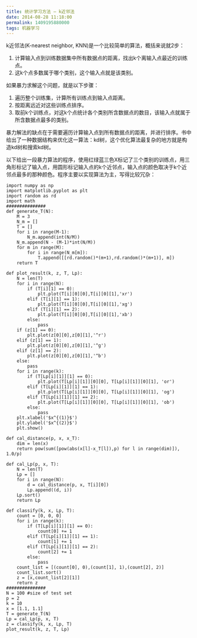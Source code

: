 ```yaml
---
title: 统计学习方法 – k近邻法
date: 2014-08-28 11:18:00
permalink: 1409195880000
tags: 机器学习
---
```


k近邻法(K-nearest neighbor, KNN)是一个比较简单的算法，概括来说就2步：

1. 计算输入点到训练数据集中所有数据点的距离，找出k个离输入点最近的训练点。
2. 这k个点多数属于哪个类别，这个输入点就是该类别。

如果暴力求解这个问题，就是以下步骤：

1. 遍历整个训练集，计算所有训练点到输入点距离。
2. 按距离远近对这些训练点排序。
3. 取前k个训练点，对这k个点统计各个类别所含数据点的数目，该输入点就属于所含数据点最多的类别。

暴力解法的缺点在于需要遍历计算输入点到所有数据点的距离，并进行排序。书中给出了一种数据结构来优化这一算法：kd树，这个优化算法最复杂的地方就是构造kd树和搜索kd树。

以下给出一段暴力算法的程序，使用红绿蓝三色X标记了三个类别的训练点，用三角形标记了输入点，用圆形标记输入点的k个近邻点，输入点的颜色取决于k个近邻点最多的那种颜色。程序主要以实现算法为主，写得比较冗杂：
<!-- more -->
	import numpy as np
	import matplotlib.pyplot as plt
	import random as rd
	import math
	###############
	def generate_T(N):
    	M = 3
    	N_m = []
    	T = []
    	for i in range(M-1):
        	N_m.append(int(N/M))
    	N_m.append(N - (M-1)*int(N/M))
    	for m in range(M):
        	for i in range(N_m[m]):
            	T.append([[rd.random()*(m+1),rd.random()*(m+1)], m])
    	return T

	def plot_result(k, z, T, Lp):
    	N = len(T)
    	for i in range(N):
        	if (T[i][1] == 0):
            	plt.plot(T[i][0][0],T[i][0][1],'xr')
        	elif (T[i][1] == 1):
            	plt.plot(T[i][0][0],T[i][0][1],'xg')
        	elif (T[i][1] == 2):
            	plt.plot(T[i][0][0],T[i][0][1],'xb')
        	else:
            	pass
    	if (z[1] == 0):
        	plt.plot(z[0][0],z[0][1],'^r')
    	elif (z[1] == 1):
        	plt.plot(z[0][0],z[0][1],'^g')
    	elif (z[1] == 2):
        	plt.plot(z[0][0],z[0][1],'^b')
    	else:
        	pass
    	for i in range(k):
        	if (T[Lp[i][1]][1] == 0):
            	plt.plot(T[Lp[i][1]][0][0], T[Lp[i][1]][0][1], 'or')
        	elif (T[Lp[i][1]][1] == 1):
            	plt.plot(T[Lp[i][1]][0][0], T[Lp[i][1]][0][1], 'og')
        	elif (T[Lp[i][1]][1] == 2):
            	plt.plot(T[Lp[i][1]][0][0], T[Lp[i][1]][0][1], 'ob')
        	else:
            	pass
    	plt.xlabel('$x^{(1)}$')
    	plt.ylabel('$x^{(2)}$')
    	plt.show()

	def cal_distance(p, x, x_T):
    	dim = len(x)
    	return pow(sum([pow(abs(x[l]-x_T[l]),p) for l in range(dim)]), 1.0/p)

	def cal_Lp(p, x, T):
    	N = len(T)
    	Lp = []
    	for i in range(N):
        	d = cal_distance(p, x, T[i][0])
        	Lp.append((d, i))
    	Lp.sort()
    	return Lp

	def classify(k, x, Lp, T):
    	count = [0, 0, 0]
    	for i in range(k):
        	if (T[Lp[i][1]][1] == 0):
            	count[0] += 1
        	elif (T[Lp[i][1]][1] == 1):
            	count[1] += 1
        	elif (T[Lp[i][1]][1] == 2):
            	count[2] += 1
        	else:
            	pass
    	count_list = [(count[0], 0),(count[1], 1),(count[2], 2)]
    	count_list.sort()
    	z = [x,count_list[2][1]]
    	return z
	###############
	N = 100 #size of test set
	p = 2
	k = 10
	x = [1.1, 1.1]
	T = generate_T(N)
	Lp = cal_Lp(p, x, T)
	z = classify(k, x, Lp, T)
	plot_result(k, z, T, Lp)
